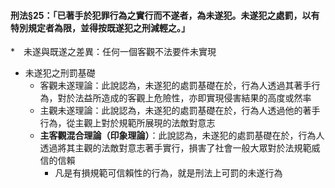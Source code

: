 #### 刑法§25：「已著手於犯罪行為之實行而不遂者，為未遂犯。未遂犯之處罰，以有特別規定者為限，並得按既遂犯之刑減輕之。」

*　未遂與既遂之差異：任何一個客觀不法要件未實現

* 未遂犯之刑罰基礎
	* 客觀未遂理論：此說認為，未遂犯的處罰基礎在於，行為人透過其著手行為，對於法益所造成的客觀上危險性，亦即實現侵害結果的高度或然率
	* 主觀未遂理論：此說認為，未遂犯的處罰基礎在於，行為人透過他的著手行為，從主觀上對於規範所展現的法敵對意志
	* **主客觀混合理論（印象理論）**：此說認為，未遂犯的處罰基礎在於，行為人透過將其主觀的法敵對意志著手實行，損害了社會一般大眾對於法規範威信的信賴
		* 凡是有損規範可信賴性的行為，就是刑法上可罰的未遂行為

